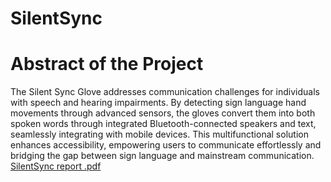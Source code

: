 # SilentSync
# Abstract of the Project
The Silent Sync Glove addresses communication challenges for individuals with speech and
hearing impairments. By detecting sign language hand movements through advanced sensors, the
gloves convert them into both spoken words through integrated Bluetooth-connected speakers and
text, seamlessly integrating with mobile devices. This multifunctional solution enhances
accessibility, empowering users to communicate effortlessly and bridging the gap between sign
language and mainstream communication.
[SilentSync report .pdf](https://github.com/pemsherpa/SilentSync/files/15277614/SilentSync.report.pdf)
